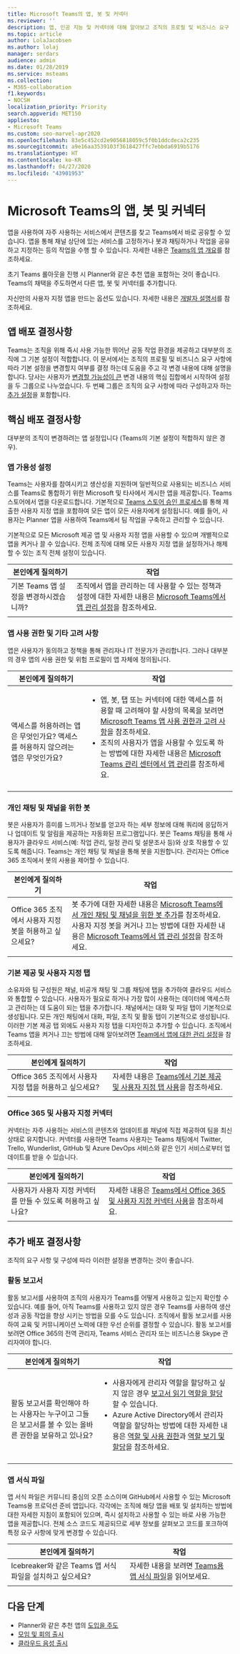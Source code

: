 ```yaml
---
title: Microsoft Teams의 앱, 봇 및 커넥터
ms.reviewer: ''
description: 앱, 인공 지능 및 커넥터에 대해 알아보고 조직의 프로필 및 비즈니스 요구 사항에 따라 Microsoft Teams에서 배포할 대상을 결정하는 방법에 대해 알아봅니다.
ms.topic: article
author: LolaJacobsen
ms.author: lolaj
manager: serdars
audience: admin
ms.date: 01/28/2019
ms.service: msteams
ms.collection:
- M365-collaboration
f1.keywords:
- NOCSH
localization_priority: Priority
search.appverid: MET150
appliesto:
- Microsoft Teams
ms.custom: seo-marvel-apr2020
ms.openlocfilehash: 83e5c452cd2e9056818059c5f0b1ddcdeca2c235
ms.sourcegitcommit: a9e16aa3539103f3618427ffc7ebbda6919b5176
ms.translationtype: HT
ms.contentlocale: ko-KR
ms.lasthandoff: 04/27/2020
ms.locfileid: "43901953"
---
```

# <a name="apps-bots--connectors-in-microsoft-teams"></a>Microsoft Teams의 앱, 봇 및 커넥터

앱을 사용하여 자주 사용하는 서비스에서 콘텐츠를 찾고 Teams에서 바로 공유할 수 있습니다. 앱을 통해 채널 상단에 있는 서비스를 고정하거나 봇과 채팅하거나 작업을 공유하고 지정하는 등의 작업을 수행 할 수 있습니다. 자세한 내용은 [Teams의 앱 개요](https://support.office.com/article/overview-of-apps-in-teams-747492ee-7cdd-4115-a993-8c7e7f98a3d0)를 참조하세요.

초기 Teams 롤아웃을 진행 시 Planner와 같은 추천 앱을 포함하는 것이 좋습니다. Teams의 채택을 주도하면서 다른 앱, 봇 및 커넥터를 추가합니다.

자신만의 사용자 지정 앱을 만드는 옵션도 있습니다. 자세한 내용은 [개발자 설명서](/microsoftteams/platform/overview)를 참조하세요.

## <a name="apps-deployment-decisions"></a>앱 배포 결정사항

Teams는 조직을 위해 즉시 사용 가능한 뛰어난 공동 작업 환경을 제공하고 대부분의 조직에 그 기본 설정이 적합합니다. 이 문서에서는 조직의 프로필 및 비즈니스 요구 사항에 따라 기본 설정을 변경할지 여부를 결정 하는데 도움을 주고 각 변경 내용에 대해 설명을 합니다. 당사는 사용자가 [변경할 가능성이 큰](#core-deployment-decisions) 변경 내용의 핵심 집합에서 시작하여 설정을 두 그룹으로 나누었습니다. 두 번째 그룹은 조직의 요구 사항에 따라 구성하고자 하는 [추가 설정](#additional-deployment-decisions)을 포함합니다.

## <a name="core-deployment-decisions"></a>핵심 배포 결정사항

대부분의 조직이 변경하려는 앱 설정입니다 (Teams의 기본 설정이 적합하지 않은 경우).

### <a name="app-availability-settings"></a>앱 가용성 설정 

Teams는 사용자를 참여시키고 생산성을 지원하며 일반적으로 사용되는 비즈니스 서비스를 Teams로 통합하기 위한 Microsoft 및 타사에서 게시한 앱을 제공합니다. Teams 스토어에서 앱을 다운로드합니다. 기본적으로 [Teams 스토어 승인 프로세스](https://docs.microsoft.com/microsoftteams/platform/publishing/apps-publish#microsoft-teams-app-approval-process)를 통해 제출한 사용자 지정 앱을 포함하여 모든 앱이 모든 사용자에게 설정됩니다. 예를 들어, 사용자는 Planner 앱을 사용하여 Teams에서 팀 작업을 구축하고 관리할 수 있습니다.

기본적으로 모든 Microsoft 제공 앱 및 사용자 지정 앱을 사용할 수 있으며 개별적으로 앱을 켜거나 끌 수 있습니다. 전체 조직에 대해 모든 사용자 지정 앱을 설정하거나 해제할 수 있는 조직 전체 설정이 있습니다.

| 본인에게 질의하기 | 작업 |
|--------------|--------|
|기본 Teams 앱 설정을 변경하시겠습니까? | 조직에서 앱을 관리하는 데 사용할 수 있는 정책과 설정에 대한 자세한 내용은 [Microsoft Teams에서 앱 관리 설정](admin-settings.md)을 참조하세요.|
|||

### <a name="app-permissions-and-other-considerations"></a>앱 사용 권한 및 기타 고려 사항

앱은 사용자가 동의하고 정책을 통해 관리자나 IT 전문가가 관리합니다. 그러나 대부분의 경우 앱의 사용 권한 및 위험 프로필이 앱 자체에 정의됩니다. 

| 본인에게 질의하기 | 작업 |
|--------------|--------|
|<br>액세스를 허용하려는 앱은 무엇인가요? 액세스를 허용하지 않으려는 앱은 무엇인가요?  | <ul><li>앱, 봇, 탭 또는 커넥터에 대한 액세스를 허용할 때 고려해야 할 사항의 목록을 보려면 [Microsoft Teams 앱 사용 권한과 고려 사항](app-permissions.md)을 참조하세요.</li><li>조직의 사용자가 앱을 사용할 수 있도록 하는 방법에 대한 자세한 내용은 [Microsoft Teams 관리 센터에서 앱 관리](manage-apps.md)를 참조하세요.</li></ul>|
|||

### <a name="bots-for-private-chats-and-channels"></a>개인 채팅 및 채널을 위한 봇

봇은 사용자가 흥미를 느끼거나 정보를 얻고자 하는 세부 정보에 대해 쿼리에 응답하거나 업데이트 및 알림을 제공하는 자동화된 프로그램입니다. 봇은 Teams 채팅을 통해 사용자가 클라우드 서비스(예: 작업 관리, 일정 관리 및 설문조사 등)와 상호 작용할 수 있도록 해줍니다. Teams는 개인 채팅 및 채널을 통해 봇을 지원합니다. 관리자는 Office 365 조직에서 봇의 사용을 제어할 수 있습니다.

| 본인에게 질의하기 | 작업 |
|--------------|--------|
|Office 365 조직에서 사용자 지정 봇을 허용하고 싶으세요?|봇 추가에 대한 자세한 내용은 [Microsoft Teams에서 개인 채팅 및 채널을 위한 봇 추가](add-bots.md)를 참조하세요. 사용자 지정 봇을 켜거나 끄는 방법에 대한 자세한 내용은 [Microsoft Teams에서 앱 관리 설정](admin-settings.md)을 참조하세요.|
|||

### <a name="built-in-and-custom-tabs"></a>기본 제공 및 사용자 지정 탭

소유자와 팀 구성원은 채널, 비공개 채팅 및 그룹 채팅에 탭을 추가하여 클라우드 서비스와 통합할 수 있습니다. 사용자가 필요로 하거나 가장 많이 사용하는 데이터에 액세스하고 관리하는 데 도움이 되는 탭을 추가합니다. 채널에서는 대화 및 파일 탭이 기본적으로 생성됩니다. 모든 개인 채팅에서 대화, 파일, 조직 및 활동 탭이 기본적으로 생성됩니다. 이러한 기본 제공 탭 외에도 사용자 지정 탭을 디자인하고 추가할 수 있습니다. 조직에서 Teams 앱을 켜거나 끄는 방법에 대해 알아보려면 [Team에서 앱에 대한 관리 설정](admin-settings.md)을 참조하세요.

| 본인에게 질의하기 | 작업 |
|--------------|--------|
|Office 365 조직에서 사용자 지정 탭을 허용하고 싶으세요?|자세한 내용은 [Teams에서 기본 제공 및 사용자 지정 탭 사용](built-in-custom-tabs.md)을 참조하세요.|
|||

### <a name="office-365-and-custom-connectors"></a>Office 365 및 사용자 지정 커넥터

커넥터는 자주 사용하는 서비스의 콘텐츠와 업데이트를 채널에 직접 제공하여 팀을 최신 상태로 유지합니다. 커넥터를 사용하면 Teams 사용자는 Teams 채팅에서 Twitter, Trello, Wunderlist, GitHub 및 Azure DevOps 서비스와 같은 인기 서비스로부터 업데이트를 받을 수 있습니다.

| 본인에게 질의하기 | 작업 |
|--------------|--------|
|사용자가 사용자 지정 커넥터를 만들 수 있도록 허용하고 싶나요?|자세한 내용은 [Teams에서 Office 365 및 사용자 지정 커넥터 사용](office-365-custom-connectors.md)을 참조하세요.|
|||

## <a name="additional-deployment-decisions"></a>추가 배포 결정사항

조직의 요구 사항 및 구성에 따라 이러한 설정을 변경하는 것이 좋습니다.

### <a name="activity-reports"></a>활동 보고서

활동 보고서를 사용하여 조직의 사용자가 Teams를 어떻게 사용하고 있는지 확인할 수 있습니다. 예를 들어, 아직 Teams를 사용하고 있지 않은 경우 Teams를 사용하여 생산성과 공동 작업을 향상 시키는 방법을 모를 수도 있습니다. 조직에서 활동 보고서를 사용하여 교육 및 커뮤니케이션 노력에 대한 우선 순위를 결정할 수 있습니다. 활동 보고서를 보려면 Office 365의 전역 관리자, Teams 서비스 관리자 또는 비즈니스용 Skype 관리자여야 합니다.

| 본인에게 질의하기 | 작업 |
|--------------|--------|
| <br>활동 보고서를 확인해야 하는 사용자는 누구이고 그들은 보고서를 볼 수 있는 올바른 권한을 보유하고 있나요? |<ul><li>사용자에게 관리자 역할을 할당하고 싶지 않은 경우 [보고서 읽기 역할을 할당](teams-activity-reports.md#reports-reader-role)할 수 있습니다.</li><li>Azure Active Directory에서 관리자 역할을 할당하는 방법에 대한 자세한 내용은 [역할 및 사용 권한](https://docs.microsoft.com/azure/active-directory/users-groups-roles/directory-assign-admin-roles)과 [역할 보기 및 할당](https://docs.microsoft.com/azure/active-directory/users-groups-roles/directory-manage-roles-portal)을 참조하세요.</li></ul> |
|||

### <a name="app-templates"></a>앱 서식 파일

앱 서식 파일은 커뮤니티 중심의 오픈 소스이며 GitHub에서 사용할 수 있는 Microsoft Teams용 프로덕션 준비 앱입니다. 각각에는 조직에 해당 앱을 배포 및 설치하는 방법에 대한 자세한 지침이 포함되어 있으며, 즉시 설치하고 사용할 수 있는 바로 사용 가능한 앱을 제공합니다. 전체 소스 코드도 제공되므로 세부 정보를 살펴보고 코드를 포크하여 특정 요구 사항에 맞게 변경할 수 있습니다.

| 본인에게 질의하기 | 작업 |
|--------------|--------|
| Icebreaker와 같은 Teams 앱 서식 파일을 설치하고 싶으세요? |자세한 내용을 보려면 [Teams용 앱 서식 파일](https://docs.microsoft.com/microsoftteams/platform/samples/app-templates?toc=MicrosoftTeams/toc.json&bc=/microsoftteams/breadcrumb/toc.json)을 읽어보세요.|
|||


## <a name="next-steps"></a>다음 단계
- Planner와 같은 추천 앱의 [도입을 주도](adopt-microsoft-teams-landing-page.md)
- [모임 및 회의 출시](deploy-meetings-microsoft-teams-landing-page.md)
- [클라우드 음성 출시](cloud-voice-landing-page.md)


